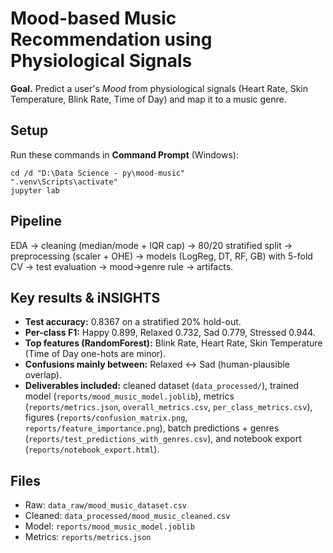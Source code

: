 # Mood-based Music Recommendation using Physiological Signals

**Goal.** Predict a user's *Mood* from physiological signals (Heart Rate, Skin Temperature, Blink Rate, Time of Day) and map it to a music genre.

## Setup
Run these commands in **Command Prompt** (Windows):

    cd /d "D:\Data Science - py\mood-music"
    ".venv\Scripts\activate"
    jupyter lab

## Pipeline
EDA → cleaning (median/mode + IQR cap) → 80/20 stratified split → preprocessing (scaler + OHE) → models (LogReg, DT, RF, GB) with 5-fold CV → test evaluation → mood→genre rule → artifacts.

## Key results & iNSIGHTS

- **Test accuracy:** 0.8367 on a stratified 20% hold-out.
- **Per-class F1:** Happy 0.899, Relaxed 0.732, Sad 0.779, Stressed 0.944.
- **Top features (RandomForest):** Blink Rate, Heart Rate, Skin Temperature (Time of Day one-hots are minor).
- **Confusions mainly between:** Relaxed ↔ Sad (human-plausible overlap).
- **Deliverables included:** cleaned dataset (`data_processed/`), trained model (`reports/mood_music_model.joblib`), metrics (`reports/metrics.json`, `overall_metrics.csv`, `per_class_metrics.csv`), figures (`reports/confusion_matrix.png`, `reports/feature_importance.png`), batch predictions + genres (`reports/test_predictions_with_genres.csv`), and notebook export (`reports/notebook_export.html`).


## Files
- Raw: `data_raw/mood_music_dataset.csv`
- Cleaned: `data_processed/mood_music_cleaned.csv`
- Model: `reports/mood_music_model.joblib`
- Metrics: `reports/metrics.json`
